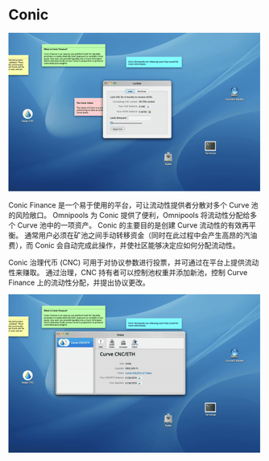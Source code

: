 # Conic


![insdf](insdf.png)

<p>Conic Finance 是一个易于使用的平台，可让流动性提供者分散对多个 Curve 池的风险敞口。 Omnipools 为 Conic 提供了便利，Omnipools 将流动性分配给多个 Curve 池中的一项资产。 Conic 的主要目的是创建 Curve 流动性的有效再平衡。 通常用户必须在矿池之间手动转移资金（同时在此过程中会产生高昂的汽油费），而 Conic 会自动完成此操作，并使社区能够决定应如何分配流动性。</p>
<p>Conic 治理代币 (CNC) 可用于对协议参数进行投票，并可通过在平台上提供流动性来赚取。 通过治理，CNC 持有者可以控制池权重并添加新池，控制 Curve Finance 上的流动性分配，并提出协议更改。</p>

![isndg](isndg.png)

